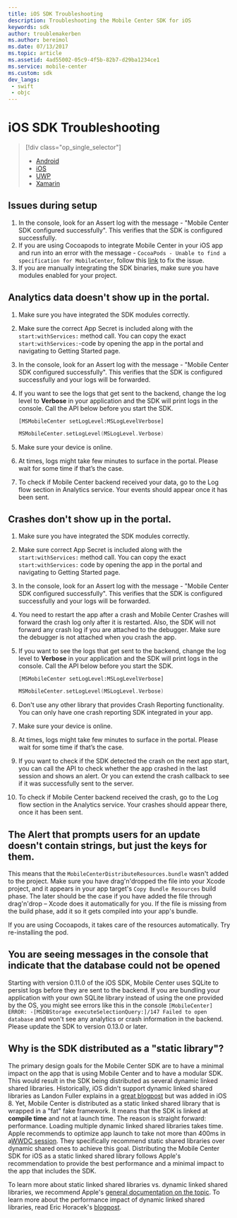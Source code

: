 ```yaml
---
title: iOS SDK Troubleshooting
description: Troubleshooting the Mobile Center SDK for iOS
keywords: sdk
author: troublemakerben
ms.author: bereimol
ms.date: 07/13/2017
ms.topic: article
ms.assetid: 4ad55002-05c9-4f5b-82b7-d29ba1234ce1
ms.service: mobile-center
ms.custom: sdk
dev_langs:  
 - swift
 - objc 
---
```


# iOS SDK Troubleshooting

> [!div class="op_single_selector"]
> * [Android](android.md)
> * [iOS](ios.md)
> * [UWP](uwp.md)
> * [Xamarin](xamarin.md)

## Issues during setup

1. In the console, look for an Assert log with the message - "Mobile Center SDK configured successfully". This verifies that the SDK is configured successfully.
2. If you are using Cocoapods to integrate Mobile Center in your iOS app and run into an error with the message - `CocoaPods - Unable to find a specification for MobileCenter`, follow this [link](http://stackoverflow.com/questions/40785259/cocoapods-unable-to-find-a-specification-for-mobilecenter) to fix the issue.
3. If you are manually integrating the SDK binaries, make sure you have modules enabled for your project.

## Analytics data doesn't show up in the portal.

1. Make sure you have integrated the SDK modules correctly.
2. Make sure the correct App Secret is included along with the `start:withServices:` method call. You can copy the exact `start:withServices:`-code by opening the app in the portal and navigating to Getting Started page.
3. In the console, look for an Assert log with the message - "Mobile Center SDK configured successfully". This verifies that the SDK is configured successfully and your logs will be forwarded.
4. If you want to see the logs that get sent to the backend, change the log level to **Verbose** in your application and the SDK will print logs in the console. Call the API below before you start the SDK.

  	```objc
  	[MSMobileCenter setLogLevel:MSLogLevelVerbose]
  	```
    ```swift
	MSMobileCenter.setLogLevel(MSLogLevel.Verbose)
	```
	
5. Make sure your device is online.
6. At times, logs might take few minutes to surface in the portal. Please wait for some time if that’s the case.
7. To check if Mobile Center backend received your data, go to the Log flow section in Analytics service. Your events should appear once it has been sent.

## Crashes don't show up in the portal.

1. Make sure you have integrated the SDK modules correctly.
2. Make sure correct App Secret is included along with the `start:withServices:` method call. You can copy the exact `start:withServices:` code by opening the app in the portal and navigating to Getting Started page.
3. In the console, look for an Assert log with the message - "Mobile Center SDK configured successfully". This verifies that the SDK is configured successfully and your logs will be forwarded.
4. You need to restart the app after a crash and Mobile Center Crashes will forward the crash log only after it is restarted. Also, the SDK will not forward any crash log if you are attached to the debugger. Make sure the debugger is not attached when you crash the app.
5. If you want to see the logs that get sent to the backend, change the log level to **Verbose** in your application and the SDK will print logs in the console. Call the API below before you start the SDK.

	```objc
 	[MSMobileCenter setLogLevel:MSLogLevelVerbose]
 	```
 	```swift
	MSMobileCenter.setLogLevel(MSLogLevel.Verbose)
	```

6. Don't use any other library that provides Crash Reporting functionality. You can only have one crash reporting SDK integrated in your app.
7. Make sure your device is online.
8. At times, logs might take few minutes to surface in the portal. Please wait for some time if that’s the case.
9. If you want to check if the SDK detected the crash on the next app start, you can call the API to check whether the app crashed in the last session and shows an alert. Or you can extend the crash callback to see if it was successfully sent to the server.
10. To check if Mobile Center backend received the crash, go to the Log flow section in the Analytics service. Your crashes should appear there, once it has been sent.

## The Alert that prompts users for an update doesn't contain strings, but just the keys for them.

This means that the `MobileCenterDistributeResources.bundle` wasn't added to the project. Make sure you have drag'n'dropped the file into your Xcode project, and it appears in your app target's `Copy Bundle Resources` build phase. The later should be the case if you have added the file through drag'n'drop – Xcode does it automatically for you. If the file is missing from the build phase, add it so it gets compiled into your app's bundle.

If you are using Cocoapods, it takes care of the resources automatically. Try re-installing the pod.

## You are seeing messages in the console that indicate that the database could not be opened

Starting with version 0.11.0 of the iOS SDK, Mobile Center uses SQLite to persist logs before they are sent to the backend. If you are bundling your application with your own SQLite library instead of using the one provided by the OS, you might see errors like this in the console `[MobileCenter] ERROR: -[MSDBStorage executeSelectionQuery:]/147 Failed to open database` and won't see any analytics or crash information in the backend. Please update the SDK to version 0.13.0 or later.

## Why is the SDK distributed as a "static library"?

The primary design goals for the Mobile Center SDK are to have a minimal impact on the app that is using Mobile Center and to have a modular SDK. This would result in the SDK being distributed as several dynamic linked shared libraries.
Historically, iOS didn't support dynamic linked shared libraries as Landon Fuller explains in a [great blogpost](http://landonf.bikemonkey.org/code/ios/Radar_15800975_iOS_Frameworks.20140112.html) but was added in iOS 8. Yet, Mobile Center is distributed as a static linked shared library that is wrapped in a "fat" fake framework. It means that the SDK is linked at **compile time** and not at launch time. The reason is straight forward: performance. Loading multiple dynamic linked shared libraries takes time. Apple recommends to optimize app launch to take not more than 400ms in a[WWDC session](https://developer.apple.com/videos/play/wwdc2016/406/). They specifically recommend static shared libraries over dynamic shared ones to achieve this goal. Distributing the Mobile Center SDK for iOS as a static linked shared library follows Apple's recommendation to provide the best performance and a minimal impact to the app that includes the SDK.

To learn more about static linked shared libraries vs. dynamic linked shared libraries, we recommend Apple's [general documentation on the topic](https://developer.apple.com/library/content/documentation/DeveloperTools/Conceptual/DynamicLibraries/100-Articles/OverviewOfDynamicLibraries.html). To learn more about the performance impact of dynamic linked shared libraries, read Eric Horacek's [blogpost](https://blog.automatic.com/how-we-cut-our-ios-apps-launch-time-in-half-with-this-one-cool-trick-7aca2011e2ea).
